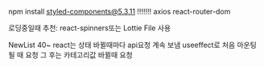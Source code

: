 npm install styled-components@5.3.11 !!!!!!! axios react-router-dom

로딩중일때
추천: react-spinners또는 Lottie File 사용

NewList 40~
react는 상태 바뀔때마다 api요청 계속 보냄
useeffect로 처음 마운팅 될 때 요청
그 후는 카테고리값 바뀔때 요청